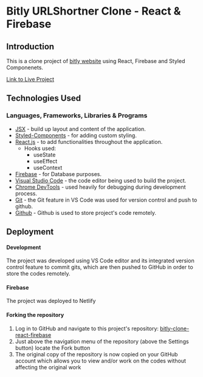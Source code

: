 # Bitly URLShortner Clone - React & Firebase

## Introduction

This is a clone project of [bitly website](https://bitly.com) using React, Firebase and Styled Componenets.

[Link to Live Project](https://bitlyclone.netlify.app/)

<!-- ![bitly clone website](/public/) -->


## Technologies Used

### Languages, Frameworks, Libraries & Programs

- [JSX](https://reactjs.org/docs/introducing-jsx.html) - build up layout and content of the application.
- [Styled-Components](https://styled-components.com/) - for adding custom styling.
- [React.js](https://reactjs.org/) - to add functionalities throughout the application.
  - Hooks used:
    - useState
    - useEffect
    - useContext
- [Firebase](https://firebase.google.com/) - for Database purposes.
- [Visual Studio Code](https://code.visualstudio.com/) - the code editor being used to build the project.
- [Chrome DevTools](https://developer.chrome.com/docs/devtools/) - used heavily for debugging during development process.
- [Git](https://git-scm.com/) - the Git feature in VS Code was used for version control and push to github.
- [Github](https://github.com/) - Github is used to store project's code remotely.

## Deployment

#### Development

The project was developed using VS Code editor and its integrated version control feature to commit gits, which are then pushed to GitHub in order to store the codes remotely.

#### Firebase

The project was deployed to Netlify

#### Forking the repository

1. Log in to GitHub and navigate to this project's repository: [bitly-clone-react-firebase](https://github.com/muneebali500/bitly-clone-react-firebase)
2. Just above the navigation menu of the repository (above the Settings button) locate the Fork button
3. The original copy of the repository is now copied on your GitHub account which allows you to view and/or work on the codes without affecting the original work

